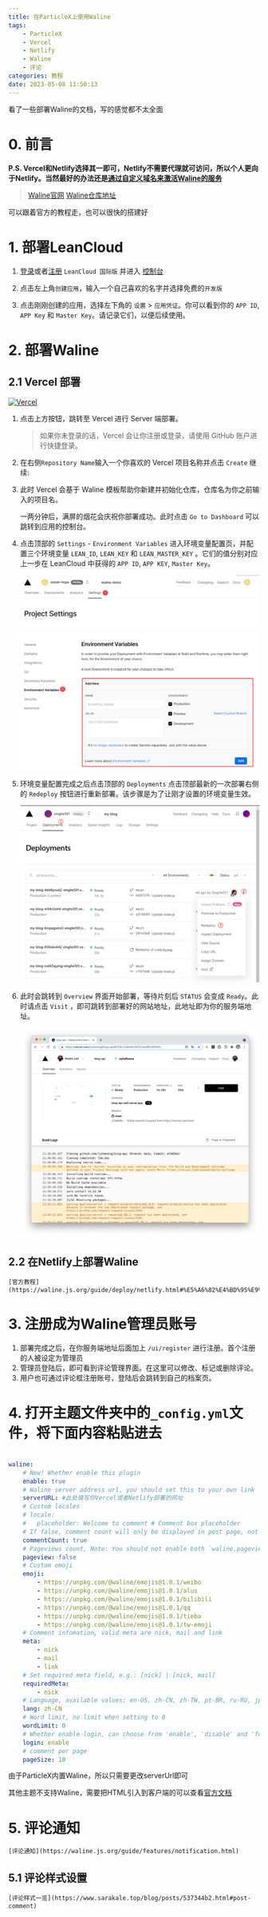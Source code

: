 ```yaml
---
title: 在ParticleX上使用Waline
tags:
    - ParticleX
    - Vercel
    - Netlify
    - Waline
    - 评论
categories: 教程
date: 2023-05-08 11:50:13
---
```


看了一些部署Waline的文档，写的感觉都不太全面

<!-- more -->

# 0. 前言
**P.S. Vercel和Netlify选择其一即可，Netlify不需要代理就可访问，所以个人更向于Netlify。当然最好的办法还是[通过自定义域名来激活Waline的服务](https://lisenhui.cn/blog/use-custom-domain-active-vercel-waline.html)**

> [Waline官网](https://waline.js.org/)
> [Waline仓库地址](https://github.com/walinejs/waline)

可以跟着官方的教程走，也可以很快的搭建好

# 1. 部署LeanCloud

1. [登录](https://console.leancloud.app/login)或者[注册](https://console.leancloud.app/register) `LeanCloud 国际版` 并进入 [控制台](https://console.leancloud.app/apps)

1. 点击左上角`创建应用`，输入一个自己喜欢的名字并选择免费的`开发版`

1. 点击刚刚创建的应用，选择左下角的 `设置` > `应用凭证`。你可以看到你的 `APP ID`, `APP Key` 和 `Master Key`。请记录它们，以便后续使用。

# 2. 部署Waline

## 2.1 Vercel 部署
[![Vercel](https://vercel.com/button#pic_center)](https://vercel.com/new/clone?repository-url=https%3A%2F%2Fgithub.com%2Fwalinejs%2Fwaline%2Ftree%2Fmain%2Fexample)

1. 点击上方按钮，跳转至 Vercel 进行 Server 端部署。

    > 如果你未登录的话，Vercel 会让你注册或登录，请使用 GitHub 账户进行快捷登录。

1. 在右侧`Repository Name`输入一个你喜欢的 Vercel 项目名称并点击 `Create` 继续:

1. 此时 Vercel 会基于 Waline 模板帮助你新建并初始化仓库，仓库名为你之前输入的项目名。

   一两分钟后，满屏的烟花会庆祝你部署成功。此时点击 `Go to Dashboard` 可以跳转到应用的控制台。

1. 点击顶部的 `Settings` - `Environment Variables` 进入环境变量配置页，并配置三个环境变量 `LEAN_ID`, `LEAN_KEY` 和 `LEAN_MASTER_KEY` 。它们的值分别对应上一步在 LeanCloud 中获得的 `APP ID`, `APP KEY`, `Master Key`。

   ![设置环境变量](/images/vercel-2.png)


1. 环境变量配置完成之后点击顶部的 `Deployments` 点击顶部最新的一次部署右侧的 `Redeploy` 按钮进行重新部署。该步骤是为了让刚才设置的环境变量生效。

   ![redeploy](/images/vercel-3.png)

1. 此时会跳转到 `Overview` 界面开始部署，等待片刻后 `STATUS` 会变成 `Ready`。此时请点击 `Visit` ，即可跳转到部署好的网站地址，此地址即为你的服务端地址。

   ![redeploy success](/images/vercel-4.png)


## 2.2 在Netlify上部署Waline

    [官方教程](https://waline.js.org/guide/deploy/netlify.html#%E5%A6%82%E4%BD%95%E9%83%A8%E7%BD%B2)

# 3. 注册成为Waline管理员账号

1. 部署完成之后，在你服务端地址后面加上 `/ui/register` 进行注册。首个注册的人被设定为管理员
2. 管理员登陆后，即可看到评论管理界面。在这里可以修改、标记或删除评论。
3. 用户也可通过评论框注册账号，登陆后会跳转到自己的档案页。

# 4. 打开主题文件夹中的`_config.yml`文件，将下面内容粘贴进去

```yaml

waline:
    # New! Whether enable this plugin
    enable: true
    # Waline server address url, you should set this to your own link
    serverURL: #此处填写你Vercel或者Netlify部署的网址
    # Custom locales
    # locale:
    #   placeholder: Welcome to comment # Comment box placeholder
    # If false, comment count will only be displayed in post page, not in home page
    commentCount: true
    # Pageviews count, Note: You should not enable both `waline.pageview` and `leancloud_visitors`.
    pageview: false
    # Custom emoji
    emoji:
        - https://unpkg.com/@waline/emojis@1.0.1/weibo
        - https://unpkg.com/@waline/emojis@1.0.1/alus
        - https://unpkg.com/@waline/emojis@1.0.1/bilibili
        - https://unpkg.com/@waline/emojis@1.0.1/qq
        - https://unpkg.com/@waline/emojis@1.0.1/tieba
        - https://unpkg.com/@waline/emojis@1.0.1/tw-emoji
    # Comment infomation, valid meta are nick, mail and link
    meta:
        - nick
        - mail
        - link
    # Set required meta field, e.g.: [nick] | [nick, mail]
    requiredMeta:
        - nick
    # Language, available values: en-US, zh-CN, zh-TW, pt-BR, ru-RU, jp-JP
    lang: zh-CN
    # Word limit, no limit when setting to 0
    wordLimit: 0
    # Whether enable login, can choose from 'enable', 'disable' and 'force'
    login: enable
    # comment per page
    pageSize: 10
```


由于ParticleX内置Waline，所以只需要更改serverUrl即可

其他主题不支持Waline，需要把HTML引入到客户端的可以查看[官方文档](https://waline.js.org/guide/get-started/#html-%E5%BC%95%E5%85%A5-%E5%AE%A2%E6%88%B7%E7%AB%AF)

# 5. 评论通知
    [评论通知](https://waline.js.org/guide/features/notification.html)

## 5.1 评论样式设置
    [评论样式一览](https://www.sarakale.top/blog/posts/537344b2.html#post-comment)